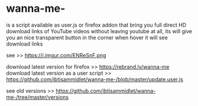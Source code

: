 # wanna-me-
is a script available as user.js or firefox addon that bring you full direct HD download links of YouTube videos without leaving youtube at all, its will give you an nice transparent button in the corner when hover it will see download links

see >> https://i.imgur.com/ENReSnF.png

download latest version for firefox >> https://rebrand.ly/wanna-me
download latest version as a user script >> https://github.com/ibtisammidlet/wanna-me-/blob/master/update.user.js

see old versions >> https://github.com/ibtisammidlet/wanna-me-/tree/master/versions
